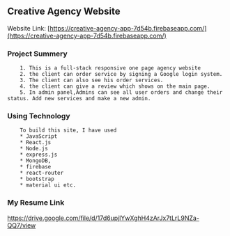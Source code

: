 ## Creative Agency Website 

Website Link: [https://creative-agency-app-7d54b.firebaseapp.com/](https://creative-agency-app-7d54b.firebaseapp.com/)

### Project Summery  
    
        1. This is a full-stack responsive one page agency website 
        2. the client can order service by signing a Google login system.
        3. The client can also see his order services. 
        4. the client can give a review which shows on the main page.
        5. In admin panel,Admins can see all user orders and change their status. Add new services and make a new admin.   
    


### Using Technology

        To build this site, I have used
        * JavaScript
        * React.js 
        * Node.js
        * express.js
        * MongoDB, 
        * firebase
        * react-router
        * bootstrap
        * material ui etc.

### My Resume Link
https://drive.google.com/file/d/17d6upjlYwXghH4zArJx7tLrL9NZa-QQ7/view









